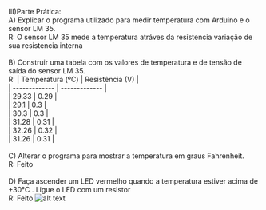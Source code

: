 III)Parte Prática:<br />
A) Explicar o programa utilizado para medir temperatura com Arduino e o sensor LM 35.<br />
R: O sensor LM 35 mede a temperatura atráves da resistencia variação de sua resistencia interna<br />
<br />
B) Construir uma tabela com os valores de temperatura e de tensão de saída do sensor LM 35.<br />
R: | Temperatura (ºC)  | Resistência (V) |<br />
   | -------------     | -------------   |<br />
   | 29.33             | 0.29            |<br />
   | 29.1              | 0.3             |<br />
   | 30.3              | 0.3             |<br />
   | 31.28             | 0.31            |<br />
   | 32.26             | 0.32            |<br />
   | 31.26             | 0.31            |<br />
   <br />
C) Alterar o programa para mostrar a temperatura em graus Fahrenheit.<br />
R: Feito <br />
<br />
D) Faça ascender um LED vermelho quando a temperatura estiver acima de +30°C . Ligue o LED com um resistor<br />
R: Feito
![alt text](https://i.imgur.com/MqArrIS.jpeg)
